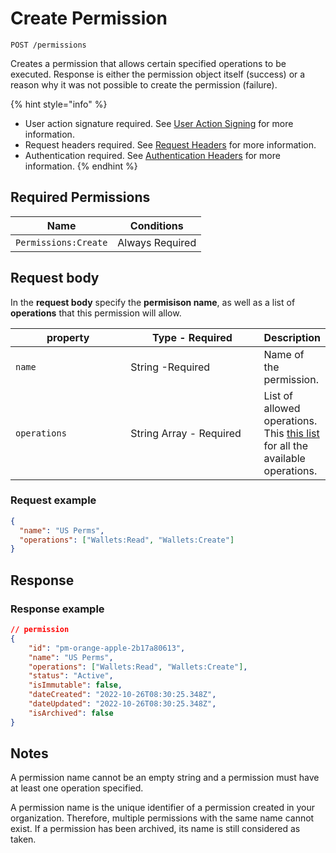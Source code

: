 # Create Permission

`POST /permissions`

Creates a permission that allows certain specified operations to be executed. Response is either the permission object itself (success) or a reason why it was not possible to create the permission (failure).

{% hint style="info" %}
* User action signature required. See [User Action Signing](../../authentication/user-action-signing/) for more information.
* Request headers required. See [Request Headers](../../../getting-started/request-headers.md) for more information.
* Authentication required. See [Authentication Headers](../../../getting-started/request-headers.md#authentication-headers) for more information.
{% endhint %}

## Required Permissions

| Name                 | Conditions      |
| -------------------- | --------------- |
| `Permissions:Create` | Always Required |

## Request body <a href="#request-body" id="request-body"></a>

In the **request body** specify the **permisison name**, as well as a list of **operations** that this permission will allow.

<table><thead><tr><th width="183">property</th><th width="219">Type - Required</th><th>Description</th></tr></thead><tbody><tr><td><code>name</code></td><td>String -Required</td><td>Name of the permission.</td></tr><tr><td><code>operations</code></td><td>String Array - Required</td><td>List of allowed operations.<br>This <a href="../permissions-overview.md#list-of-operations">this list</a> for all the available operations.</td></tr></tbody></table>

### Request example <a href="#request-example.1" id="request-example.1"></a>

```JSON
{
  "name": "US Perms",
  "operations": ["Wallets:Read", "Wallets:Create"]
}
```

## Response <a href="#response" id="response"></a>

### Response example <a href="#response-example" id="response-example"></a>

```json
// permission
{
    "id": "pm-orange-apple-2b17a80613",
    "name": "US Perms",
    "operations": ["Wallets:Read", "Wallets:Create"],
    "status": "Active",
    "isImmutable": false,
    "dateCreated": "2022-10-26T08:30:25.348Z",
    "dateUpdated": "2022-10-26T08:30:25.348Z",
    "isArchived": false
}
```

## Notes <a href="#notes" id="notes"></a>

A permission name cannot be an empty string and a permission must have at least one operation specified.

A permission name is the unique identifier of a permission created in your organization. Therefore, multiple permissions with the same name cannot exist. If a permission has been archived, its name is still considered as taken.
